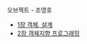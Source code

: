 오브젝트 - 조영호

- [1장 객체, 설계](https://github.com/dyparkkk/TIL/blob/main/book/Objects/Objects_C01.md)
- [2장 객체지향 프로그래밍](https://github.com/dyparkkk/TIL/blob/main/book/Objects/Objects_C02.md)

